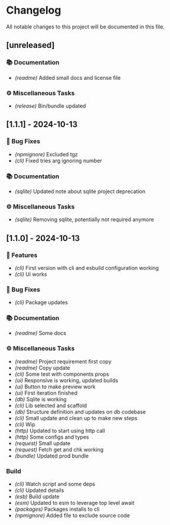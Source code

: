 # Changelog

All notable changes to this project will be documented in this file.

## [unreleased]

### 📚 Documentation

- *(readme)* Added small docs and license file

### ⚙️ Miscellaneous Tasks

- *(release)* Bin/bundle updated

## [1.1.1] - 2024-10-13

### 🐛 Bug Fixes

- *(npmignore)* Excluded tgz
- *(cli)* Fixed tries arg ignoring number

### 📚 Documentation

- *(sqlite)* Updated note about sqlite project deprecation

### ⚙️ Miscellaneous Tasks

- *(sqlite)* Removing sqlite, potentially not required anymore

## [1.1.0] - 2024-10-13

### 🚀 Features

- *(cli)* First version with cli and esbuild configuration working
- *(cli)* Ui works

### 🐛 Bug Fixes

- *(cli)* Package updates

### 📚 Documentation

- *(readme)* Some docs

### ⚙️ Miscellaneous Tasks

- *(readme)* Project requirement first copy
- *(readme)* Copy update
- *(cli)* Some test with components props
- *(ui)* Responsive is working, updated builds
- *(ui)* Button to make preview work
- *(ui)* First iteration finished
- *(db)* Sqlite is working
- *(cli)* Lib selected and scaffold
- *(db)* Structure definition and updates on db codebase
- *(cli)* Small update and clean up to make new steps
- *(cli)* Wip
- *(http)* Updated to start using http call
- *(http)* Some configs and types
- *(request)* Small update
- *(request)* Fetch get and chk working
- *(bundle)* Updated prod bundle

### Build

- *(cli)* Watch script and some deps
- *(cli)* Updated details
- *(esb)* Build update
- *(esm)* Updated to esm to leverage top level await
- *(packages)* Packages installs to cli
- *(npmignore)* Added file to exclude source code

<!-- generated by git-cliff -->
